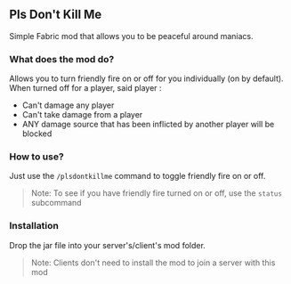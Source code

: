 ## Pls Don't Kill Me
Simple Fabric mod that allows you to be peaceful around maniacs.

### What does the mod do?
Allows you to turn friendly fire on or off for you individually (on by default).\
When turned off for a player, said player :
- Can't damage any player
- Can't take damage from a player
- ANY damage source that has been inflicted by another player will be blocked

### How to use?
Just use the `/plsdontkillme` command to toggle friendly fire on or off.
> Note: To see if you have friendly fire turned on or off, use the `status` subcommand

### Installation
Drop the jar file into your server's/client's mod folder.
> Note: Clients don't need to install the mod to join a server with this mod